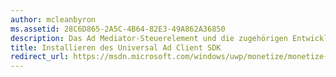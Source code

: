 ```yaml
---
author: mcleanbyron
ms.assetid: 28C6D865-2A5C-4B64-82E3-49A862A36850
description: Das Ad Mediator-Steuerelement und die zugehörigen Entwicklungstools sind im Microsoft Universal Ad Client SDK verfügbar.
title: Installieren des Universal Ad Client SDK
redirect_url: https://msdn.microsoft.com/windows/uwp/monetize/monetize-your-app-with-the-microsoft-store-engagement-and-monetization-sdk
---
```



<!--HONumber=May16_HO2-->


